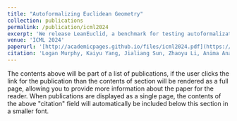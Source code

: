 ```yaml
---
title: "Autoformalizing Euclidean Geometry"
collection: publications
permalink: /publication/icml2024
excerpt: 'We release LeanEuclid, a benchmark for testing autoformalization, consisting of Euclid's Elements (Book I) manually formalized in Lean. It is challenging for state-of-the-art LLMs like GPT-4V. Furthermore, the process of constructing LeanEuclid has uncovered intriguing ambiguities in Euclid's original works.'
venue: 'ICML 2024'
paperurl: '[http://academicpages.github.io/files/icml2024.pdf](https://arxiv.org/pdf/2405.17216)'
citation: 'Logan Murphy, Kaiyu Yang, Jialiang Sun, Zhaoyu Li, Anima Anandkumar, and Xujie Si. Autoformalizing Euclidean Geometry. In Proceedings of the International Conference on Machine Learning, 2024.'
---
```


The contents above will be part of a list of publications, if the user clicks the link for the publication than the contents of section will be rendered as a full page, allowing you to provide more information about the paper for the reader. When publications are displayed as a single page, the contents of the above "citation" field will automatically be included below this section in a smaller font.
